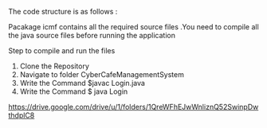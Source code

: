 The code structure  is as follows :
 
Pacakage icmf contains all the required source files .You need to compile all the java source files before running the application 

Step to compile and run the files
1. Clone the Repository
2. Navigate to folder CyberCafeManagementSystem
3. Write the Command $javac Login.java
4. Write the Command $ java Login

https://drive.google.com/drive/u/1/folders/1QreWFhEJwWnliznQ52SwinpDwthdplC8


